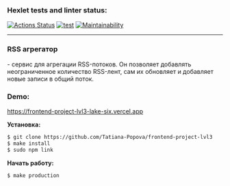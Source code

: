 ### Hexlet tests and linter status:

[![Actions Status](https://github.com/Tatiana-Popova/frontend-project-lvl3/workflows/hexlet-check/badge.svg)](https://github.com/Tatiana-Popova/frontend-project-lvl3/actions)
[![test](https://github.com/Tatiana-Popova/frontend-project-lvl3/actions/workflows/test.yml/badge.svg)](https://github.com/Tatiana-Popova/frontend-project-lvl3/actions/workflows/test.yml)
[![Maintainability](https://api.codeclimate.com/v1/badges/22fd4c80848f6b5911d7/maintainability)](https://codeclimate.com/github/Tatiana-Popova/frontend-project-lvl3/maintainability)

---

### RSS агрегатор

\- сервис для агрегации RSS-потоков. Он позволяет добавлять неограниченное количество RSS-лент, сам их обновляет и добавляет новые записи в общий поток.

### Demo:

https://frontend-project-lvl3-lake-six.vercel.app

**Установка:**

```sh
$ git clone https://github.com/Tatiana-Popova/frontend-project-lvl3
$ make install
$ sudo npm link
```

**Начать работу:**

```sh
$ make production
```
